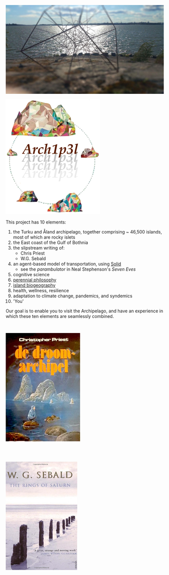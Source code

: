 
![](images/hypercoast_1.jpg)

![](images/island_logo1.png)

This project has 10 elements:

1. the Turku and Åland archipelago, together comprising ~ 46,500 islands, most of which are rocky islets
2. the East coast of the Gulf of Bothnia
3. the slipstream writing of:
	- Chris Priest
	- W.G. Sebald 
4. an agent-based model of transportation, using [Solid](https://solidproject.org/)
	- see the *parambulator* in Neal Stephenson's *Seven Eves*
5. cognitive science 
6. [perennial philosophy](https://en.wikipedia.org/wiki/Perennial_philosophy)
7. [island biogeography](https://en.wikipedia.org/wiki/Insular_biogeography)
8. health, wellness, resilience
9. adaptation to climate change, pandemics, and syndemics
10. 'You'

Our goal is to enable you to visit the Archipelago, and have an experience in which these ten elements are seamlessly combined. 

<br/>

[![](images/droom_archipel.jpg)](https://www.goodreads.com/book/show/142185.The_Dream_Archipelago) 

<br/>
<br/>

[![](images/sebald_ROS.png)](https://www.newyorker.com/books/page-turner/why-you-should-read-w-g-sebald)
